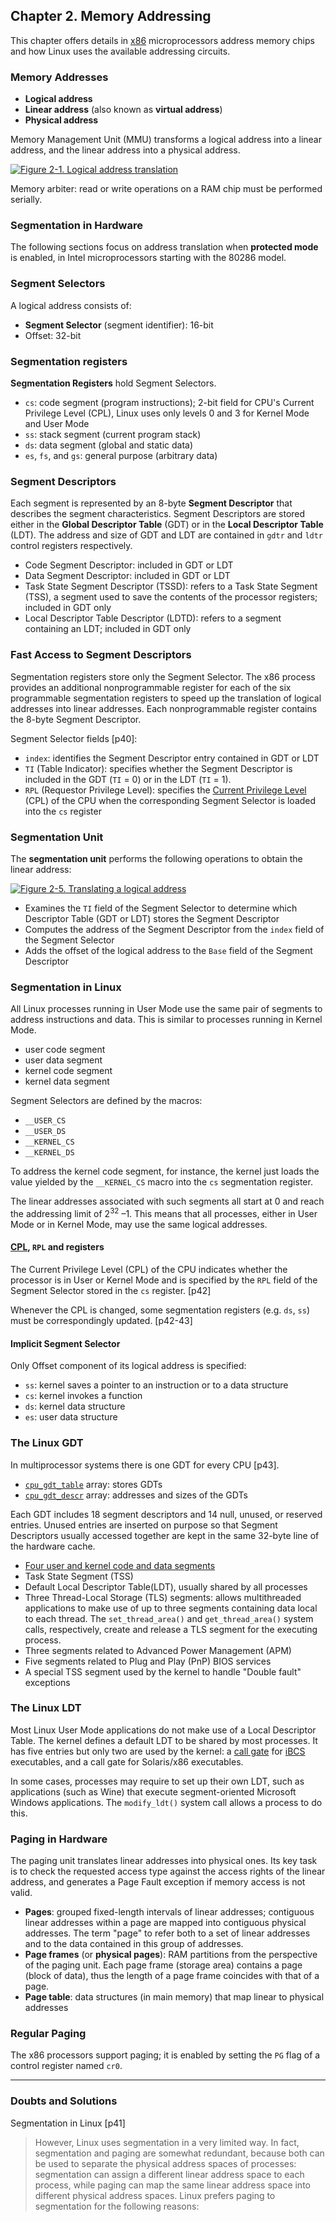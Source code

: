 ## Chapter 2. Memory Addressing

This chapter offers details in [x86](http://en.wikipedia.org/wiki/X86) microprocessors address memory chips and how Linux uses the available addressing circuits.

### Memory Addresses

* **Logical address**
* **Linear address** (also known as **virtual address**)
* **Physical address**

Memory Management Unit (MMU) transforms a logical address into a linear address, and the linear address into a physical address.

[![Figure 2-1. Logical address translation](figure_2-1_600.png)](figure_2-1.png "Figure 2-1. Logical address translation")

Memory arbiter: read or write operations on a RAM chip must be performed serially.

### Segmentation in Hardware

The following sections focus on address translation when **protected mode** is enabled, in Intel microprocessors starting with the 80286 model.

### Segment Selectors

A logical address consists of:

* **Segment Selector** (segment identifier): 16-bit
* Offset: 32-bit

### Segmentation registers

**Segmentation Registers** hold Segment Selectors.

* `cs`: code segment (program instructions); 2-bit field for CPU's Current Privilege Level (CPL), Linux uses only levels 0 and 3 for Kernel Mode and User Mode
* `ss`: stack segment (current program stack)
* `ds`: data segment (global and static data)
* `es`, `fs`, and `gs`: general purpose (arbitrary data)

### Segment Descriptors

Each segment is represented by an 8-byte **Segment Descriptor** that describes the segment characteristics. Segment Descriptors are stored either in the **Global Descriptor Table** (GDT) or in the **Local Descriptor Table** (LDT). The address and size of GDT and LDT are contained in `gdtr` and `ldtr` control registers respectively.

* Code Segment Descriptor: included in GDT or LDT
* Data Segment Descriptor: included in GDT or LDT
* Task State Segment Descriptor (TSSD): refers to a Task State Segment (TSS), a segment used to save the contents of the processor registers; included in GDT only
* Local Descriptor Table Descriptor (LDTD): refers to a segment containing an LDT; included in GDT only

### Fast Access to Segment Descriptors

Segmentation registers store only the Segment Selector. The x86 process provides an additional nonprogrammable register for each of the six programmable segmentation registers to speed up the translation of logical addresses into linear addresses. Each nonprogrammable register contains the 8-byte Segment Descriptor.

Segment Selector fields [p40]:

* `index`: identifies the Segment Descriptor entry contained in GDT or LDT
* `TI` (Table Indicator): specifies whether the Segment Descriptor is included in the GDT (`TI` = 0) or in the LDT (`TI` = 1).
* `RPL` (Requestor Privilege Level):  specifies the [Current Privilege Level](#cpl-rpl-and-registers) (CPL) of the CPU when the corresponding Segment Selector is loaded into the `cs` register

### Segmentation Unit

The **segmentation unit** performs the following operations to obtain the linear address:

[![Figure 2-5. Translating a logical address](figure_2-5.png)](figure_2-5.png "Figure 2-5. Translating a logical address")

* Examines the `TI` field of the Segment Selector to determine which Descriptor Table (GDT or LDT) stores the Segment Descriptor
* Computes the address of the Segment Descriptor from the `index` field of the Segment Selector
* Adds the offset of the logical address to the `Base` field of the Segment Descriptor

### Segmentation in Linux

All Linux processes running in User Mode use the same pair of segments to address instructions and data. This is similar to processes running in Kernel Mode.

* user code segment
* user data segment
* kernel code segment
* kernel data segment

Segment Selectors are defined by the macros:

* `__USER_CS`
* `__USER_DS`
* `__KERNEL_CS`
* `__KERNEL_DS`

To address the kernel code segment, for instance, the kernel just loads the value yielded by the `__KERNEL_CS` macro into the `cs` segmentation register.

The linear addresses associated with such segments all start at 0 and reach the addressing limit of 2<sup>32</sup> –1. This means that all processes, either in User Mode or in Kernel Mode, may use the same logical addresses.

#### [CPL](http://en.wikipedia.org/wiki/Protection_ring), `RPL` and registers

The Current Privilege Level (CPL) of the CPU indicates whether the processor is in User or Kernel Mode and is specified by the `RPL` field of the Segment Selector stored in the `cs` register. [p42]

Whenever the CPL is changed, some segmentation registers (e.g. `ds`, `ss`) must be correspondingly updated. [p42-43]

#### Implicit Segment Selector

Only Offset component of its logical address is specified:

* `ss`: kernel saves a pointer to an instruction or to a data structure
* `cs`: kernel invokes a function
* `ds`: kernel data structure
* `es`: user data structure

### The Linux GDT

In multiprocessor systems there is one GDT for every CPU [p43].

* [`cpu_gdt_table`](https://github.com/shichao-an/linux-2.6.11.12/blob/master/arch/i386/kernel/head.S#L479) array: stores GDTs
* [`cpu_gdt_descr`](https://github.com/shichao-an/linux-2.6.11.12/blob/master/arch/i386/kernel/head.S) array: addresses and sizes of the GDTs

Each GDT includes 18 segment descriptors and 14 null, unused, or reserved entries. Unused entries are inserted on purpose so that Segment Descriptors usually accessed together are kept in the same 32-byte line of the hardware cache.

* [Four user and kernel code and data segments](#segmentation-in-linux)
* Task State Segment (TSS)
* Default Local Descriptor Table(LDT), usually shared by all processes
* Three Thread-Local Storage (TLS) segments: allows multithreaded applications to make use of up to three segments containing data local to each thread. The `set_thread_area()` and `get_thread_area()` system calls, respectively, create and release a TLS segment for the executing process.
* Three segments related to Advanced Power Management (APM)
* Five segments related to Plug and Play (PnP) BIOS services
* A special TSS segment used by the kernel to handle "Double fault" exceptions

### The Linux LDT

Most Linux User Mode applications do not make use of a Local Descriptor Table. The kernel defines a default LDT to be shared by most processes. It has five entries but only two are used by the kernel: a [call gate](http://en.wikipedia.org/wiki/Call_gate) for [iBCS](http://en.wikipedia.org/wiki/Intel_Binary_Compatibility_Standard) executables, and a call gate for Solaris/x86 executables.

In some cases, processes may require to set up their own LDT, such as applications (such as Wine) that execute segment-oriented Microsoft Windows applications. The `modify_ldt()` system call allows a process to do this.

### Paging in Hardware

The paging unit translates linear addresses into physical ones. Its key task is to check the requested access type against the access rights of the linear address, and generates a Page Fault exception if memory access is not valid.

* **Pages**: grouped fixed-length intervals of linear addresses; contiguous linear addresses within a page are mapped into contiguous physical addresses. The term "page" to refer both to a set of linear addresses and to the data contained in this group of addresses.
* **Page frames** (or **physical pages**): RAM partitions from the perspective of the paging unit. Each page frame (storage area) contains a page (block of data), thus the length of a page frame coincides with that of a page.
* **Page table**: data structures (in main memory) that map linear to physical addresses

### Regular Paging

The x86 processors support paging; it is enabled by setting the `PG` flag of a control register named `cr0`.

- - -
### Doubts and Solutions

Segmentation in Linux [p41]
> However, Linux uses segmentation in a very limited way. In fact, segmentation and paging are somewhat redundant, because both can be used to separate the physical address spaces of processes: segmentation can assign a different linear address space to each process, while paging can map the same linear address space into different physical address spaces. Linux prefers paging to segmentation for the following reasons:
